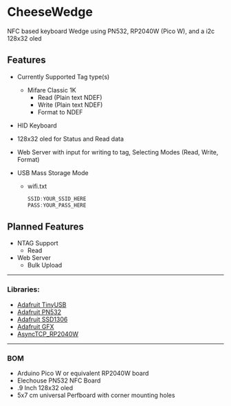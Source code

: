 # CheeseWedge
NFC based keyboard Wedge using PN532, RP2040W (Pico W), and a i2c 128x32 oled


## Features
* Currently Supported Tag type(s)
    * Mifare Classic 1K
      * Read   (Plain text NDEF)
      * Write  (Plain text NDEF)
      * Format to NDEF  

* HID Keyboard


* 128x32 oled for Status and Read data


* Web Server with input for writing to tag, Selecting Modes (Read, Write, Format)


* USB Mass Storage Mode
    * wifi.txt
      ```cpp
      SSID:YOUR_SSID_HERE
      PASS:YOUR_PASS_HERE
      ```
      
      
## Planned Features
* NTAG Support
   * Read
* Web Server
   * Bulk Upload

---
### Libraries:

  * [Adafruit TinyUSB](https://github.com/adafruit/Adafruit_TinyUSB_Arduino)
  * [Adafruit PN532](https://github.com/adafruit/Adafruit-PN532)
  * [Adafruit SSD1306](https://github.com/adafruit/Adafruit_SSD1306) 
  * [Adafruit GFX](https://github.com/adafruit/Adafruit-GFX-Library)
  * [AsyncTCP_RP2040W](https://github.com/khoih-prog/AsyncTCP_RP2040W)


---

### BOM
* Arduino Pico W or equivalent RP2040W board
* Elechouse PN532 NFC Board
* .9 Inch 128x32 oled
* 5x7 cm universal Perfboard with corner mounting holes
